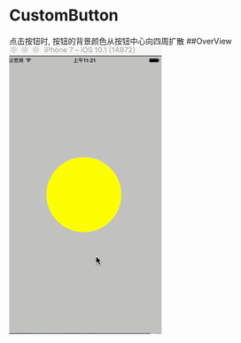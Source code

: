 # CustomButton
点击按钮时, 按钮的背景颜色从按钮中心向四周扩散
##OverView
![](https://github.com/DeveloperChen/CustomButton/blob/master/Untitled.gif)
